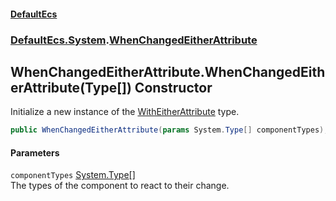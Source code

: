 #### [DefaultEcs](index.md 'index')
### [DefaultEcs.System](index.md#DefaultEcs_System 'DefaultEcs.System').[WhenChangedEitherAttribute](WhenChangedEitherAttribute.md 'DefaultEcs.System.WhenChangedEitherAttribute')
## WhenChangedEitherAttribute.WhenChangedEitherAttribute(Type[]) Constructor
Initialize a new instance of the [WithEitherAttribute](WithEitherAttribute.md 'DefaultEcs.System.WithEitherAttribute') type.  
```csharp
public WhenChangedEitherAttribute(params System.Type[] componentTypes);
```
#### Parameters
<a name='DefaultEcs_System_WhenChangedEitherAttribute_WhenChangedEitherAttribute(System_Type__)_componentTypes'></a>
`componentTypes` [System.Type](https://docs.microsoft.com/en-us/dotnet/api/System.Type 'System.Type')[[]](https://docs.microsoft.com/en-us/dotnet/api/System.Array 'System.Array')  
The types of the component to react to their change.
  
